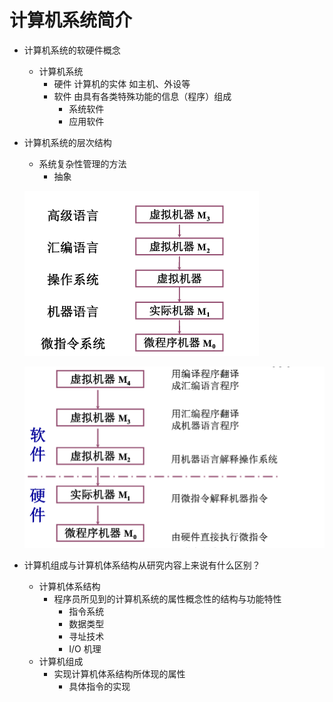 # 计算机系统简介
- 计算机系统的软硬件概念
  * 计算机系统
    - 硬件 计算机的实体 如主机、外设等
    - 软件 由具有各类特殊功能的信息（程序）组成
        * 系统软件
        * 应用软件

- 计算机系统的层次结构
    * 系统复杂性管理的方法
        - 抽象

    ![cengcijiegou](images/cengci.png)

    ![cengcijiegou](images/cengci2.png)

- 计算机组成与计算机体系结构从研究内容上来说有什么区别？

    * 计算机体系结构
        * 程序员所见到的计算机系统的属性概念性的结构与功能特性
            - 指令系统
            - 数据类型
            - 寻址技术
            - I/O 机理
    * 计算机组成
        * 实现计算机体系结构所体现的属性
            * 具体指令的实现
